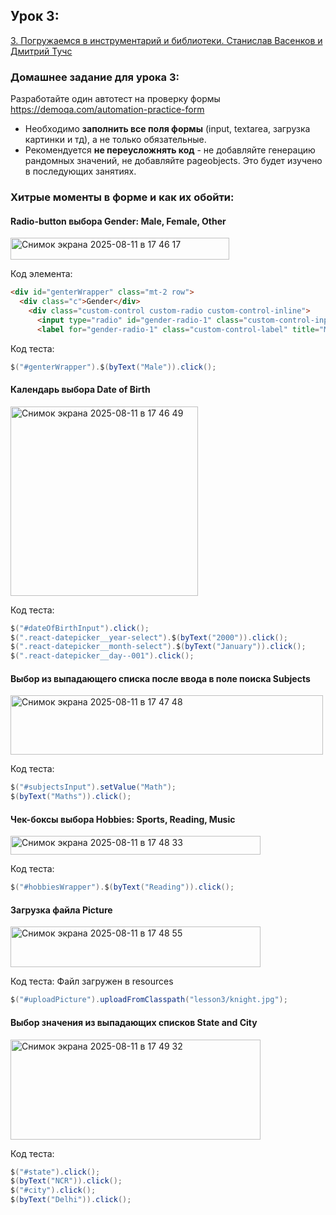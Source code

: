 ## Урок 3: <a name="урок_3"></a>
[3. Погружаемся в инструментарий и библиотеки. Станислав Васенков и Дмитрий Тучс](https://school.qa.guru/pl/teach/control/lesson/view?id=343208839&editMode=0)
### Домашнее задание для урока 3:
Разработайте один автотест на проверку формы https://demoqa.com/automation-practice-form
- Необходимо **заполнить все поля формы** (input, textarea, загрузка картинки и тд), а не только обязательные.
- Рекомендуется **не переусложнять код** - не добавляйте генерацию рандомных значений, не добавляйте pageobjects. Это будет изучено в последующих занятиях.
### Хитрые моменты в форме и как их обойти:
#### Radio-button выбора Gender: Male, Female, Other
<img width="350" height="35" alt="Снимок экрана 2025-08-11 в 17 46 17" src="https://github.com/user-attachments/assets/1404c663-bd8e-45de-87dd-883ca63cc197" />

Код элемента:
```html
<div id="genterWrapper" class="mt-2 row">
  <div class="c">Gender</div>
    <div class="custom-control custom-radio custom-control-inline">
      <input type="radio" id="gender-radio-1" class="custom-control-input" name="gender" value="Male" required>
      <label for="gender-radio-1" class="custom-control-label" title="Male"> Male  </label>
```
Код теста:
```java
$("#genterWrapper").$(byText("Male")).click();
```
#### Календарь выбора Date of Birth
<img width="300" height="303" alt="Снимок экрана 2025-08-11 в 17 46 49" src="https://github.com/user-attachments/assets/cfac8a2c-31cd-4fd8-be23-f03bbba6d470" />

Код теста:
```java
$("#dateOfBirthInput").click();
$(".react-datepicker__year-select").$(byText("2000")).click();
$(".react-datepicker__month-select").$(byText("January")).click();
$(".react-datepicker__day--001").click();
```
#### Выбор из выпадающего списка после ввода в поле поиска Subjects
<img width="500" height="95" alt="Снимок экрана 2025-08-11 в 17 47 48" src="https://github.com/user-attachments/assets/d991f483-21b5-400e-8fb8-5b192d845616" />

Код теста:
```java
$("#subjectsInput").setValue("Math");
$(byText("Maths")).click();
```
#### Чек-боксы выбора Hobbies: Sports, Reading, Music
<img width="400" height="30" alt="Снимок экрана 2025-08-11 в 17 48 33" src="https://github.com/user-attachments/assets/50c0caf2-10df-4cd3-bc8c-c349de0b43ac" />

Код теста:
```java
$("#hobbiesWrapper").$(byText("Reading")).click();
```
#### Загрузка файла Picture
<img width="400" height="65" alt="Снимок экрана 2025-08-11 в 17 48 55" src="https://github.com/user-attachments/assets/ed8e3aea-4675-4772-8821-13fdf8a96ca4" />

Код теста:
Файл загружен в resources
```java
$("#uploadPicture").uploadFromClasspath("lesson3/knight.jpg");
```
#### Выбор значения из выпадающих списков State and City
<img width="400" height="160" alt="Снимок экрана 2025-08-11 в 17 49 32" src="https://github.com/user-attachments/assets/e869ad5c-17b6-4a2f-b8fb-2149820cf497" />

Код теста:
```java
$("#state").click();
$(byText("NCR")).click();
$("#city").click();
$(byText("Delhi")).click();
```
